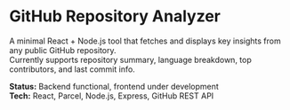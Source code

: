 # GitHub Repository Analyzer

A minimal React + Node.js tool that fetches and displays key insights from any public GitHub repository.  
Currently supports repository summary, language breakdown, top contributors, and last commit info.  

**Status:** Backend functional, frontend under development  
**Tech:** React, Parcel, Node.js, Express, GitHub REST API
